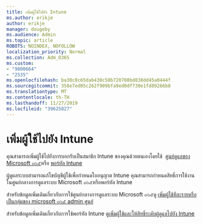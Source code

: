 ```yaml
---
title: เพิ่มผู้ใช้ไปยัง Intune
ms.author: erikje
author: erikje
manager: dougeby
ms.audience: Admin
ms.topic: article
ROBOTS: NOINDEX, NOFOLLOW
localization_priority: Normal
ms.collection: Adm_O365
ms.custom:
- "9000664"
- "2535"
ms.openlocfilehash: ba30c8c65dab430c58b720708bd838dd45a0444f
ms.sourcegitcommit: 358e7ed05c262f909bfa9ed0df730e1fd89266b8
ms.translationtype: MT
ms.contentlocale: th-TH
ms.lasthandoff: 11/27/2019
ms.locfileid: "39625827"
---
```

# <a name="add-users-to-intune"></a>เพิ่มผู้ใช้ไปยัง Intune

คุณสามารถเพิ่มผู้ใช้ไปยังการบอกรับเป็นสมาชิก Intune ของคุณด้วยตนเองโดยใช้  [ศูนย์ดูแลของ Microsoft ๓๖๕](https://admin.microsoft.com/)หรือ [พอร์ทัล Intune](https://portal.azure.com/#blade/Microsoft_Intune_DeviceSettings/ExtensionLandingBlade/overview)

ผู้ดูแลระบบสามารถแก้ไขบัญชีผู้ใช้เพื่อกำหนดใบอนุญาต Intune คุณสามารถกำหนดสิทธิ์การใช้งานในศูนย์กลางการดูแลระบบ Microsoft ๓๖๕หรือพอร์ทัล Intune

สำหรับข้อมูลเพิ่มเติมเกี่ยวกับการใช้ศูนย์กลางการดูแลระบบ Microsoft ๓๖๕ดู [เพิ่มผู้ใช้ทีละรายหรือเป็นกลุ่มของ microsoft ๓๖๕ admin ศูนย์](https://support.office.com/article/Add-users-individually-or-in-bulk-to-Office-365-Admin-Help-1970f7d6-03b5-442f-b385-5880b9c256ec)

สำหรับข้อมูลเพิ่มเติมเกี่ยวกับการใช้พอร์ทัล Intune ดู[เพิ่มผู้ใช้และให้สิทธิ์ระดับผู้ดูแลไปยัง Intune](https://docs.microsoft.com/intune/fundamentals/users-add)
